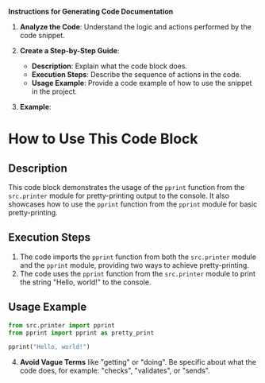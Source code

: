 **Instructions for Generating Code Documentation**

1. **Analyze the Code**: Understand the logic and actions performed by the code snippet.

2. **Create a Step-by-Step Guide**:
    - **Description**: Explain what the code block does.
    - **Execution Steps**: Describe the sequence of actions in the code.
    - **Usage Example**: Provide a code example of how to use the snippet in the project.

3. **Example**:

How to Use This Code Block
=========================================================================================

Description
-------------------------
This code block demonstrates the usage of the `pprint` function from the `src.printer` module for pretty-printing output to the console. It also showcases how to use the `pprint` function from the `pprint` module for basic pretty-printing.

Execution Steps
-------------------------
1. The code imports the `pprint` function from both the `src.printer` module and the `pprint` module, providing two ways to achieve pretty-printing.
2. The code uses the `pprint` function from the `src.printer` module to print the string "Hello, world!" to the console.

Usage Example
-------------------------

```python
from src.printer import pprint
from pprint import pprint as pretty_print

pprint("Hello, world!")
```

4. **Avoid Vague Terms** like "getting" or "doing". Be specific about what the code does, for example: "checks", "validates", or "sends".
